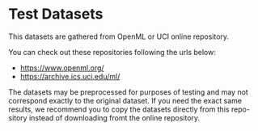 # Test Datasets
This datasets are gathered from OpenML or UCI online repository. 

You can check out these repositories following the urls below: 
- https://www.openml.org/
- https://archive.ics.uci.edu/ml/

The datasets may be preprocessed for purposes of testing and may not
correspond exactly to the original dataset. If you need the exact same
results, we recommend you to copy the datasets directly from this repo-
sitory instead of downloading fromt the online repository.
